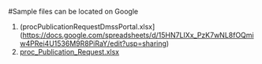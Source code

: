 #Sample files can be located on Google
1. (procPublicationRequestDmssPortal.xlsx](https://docs.google.com/spreadsheets/d/15HN7LIXx_PzK7wNL8fOQmiw4PRei4U1536M9R8PiRaY/edit?usp=sharing)
1. [proc_Publication_Request.xlsx](https://docs.google.com/spreadsheets/d/112U9iI_b5zFr__N8-IR0P4yd43vrpR8EhCRPer8M9tc/edit?usp=sharing)
